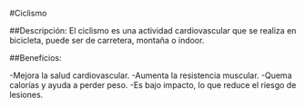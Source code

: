 #Ciclismo


##Descripción:
El ciclismo es una actividad cardiovascular que se realiza en bicicleta, puede ser de carretera, montaña o indoor.


##Beneficios:

-Mejora la salud cardiovascular.
-Aumenta la resistencia muscular.
-Quema calorías y ayuda a perder peso.
-Es bajo impacto, lo que reduce el riesgo de lesiones.
